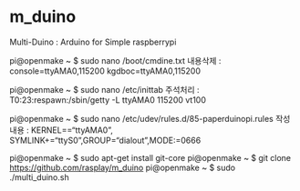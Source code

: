 m_duino
=======

Multi-Duino : Arduino for Simple raspberrypi

pi@openmake ~ $ sudo nano /boot/cmdine.txt
내용삭제 : console=ttyAMA0,115200 kgdboc=ttyAMA0,115200

pi@openmake ~ $ sudo nano /etc/inittab
주석처리 : T0:23:respawn:/sbin/getty -L ttyAMA0 115200 vt100

pi@openmake ~ $ sudo nano /etc/udev/rules.d/85-paperduinopi.rules
작성내용 : KERNEL==“ttyAMA0”, SYMLINK+=“ttyS0”,GROUP=“dialout”,MODE:=0666

pi@openmake ~ $ sudo apt-get install git-core
pi@openmake ~ $ git clone https://github.com/rasplay/m_duino
pi@openmake ~ $ sudo ./multi_duino.sh
